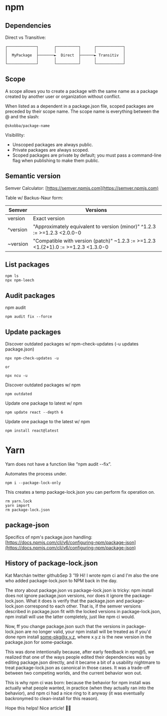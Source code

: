 # npm
## Dependencies
Direct vs Transitive:
```
┌─────────────┐       ┌──────────┐      ┌────────────┐
│             │       │          │      │            │
│  MyPackage  ├───────►  Direct  ├──────► Transitiv  │
│             │       │          │      │            │
└─────────────┘       └──────────┘      └────────────┘
```

## Scope
A scope allows you to create a package with the same name as a package created by another user or organization without conflict.

When listed as a dependent in a package.json file, scoped packages are preceded by their scope name. The scope name is everything between the @ and the slash:

    @skobba/package-name

Visibillity:
* Unscoped packages are always public.
* Private packages are always scoped.
* Scoped packages are private by default; you must pass a command-line flag when publishing to make them public.

## Semantic version
Semver Calculator: [https://semver.npmjs.com](https://semver.npmjs.com)

Table w/ Backus-Naur form:

| Semver        | Versions      |
| ------------- |-------------|
| version      | Exact version |
|^version|"Approximately equivalent to version (minor)" ^1.2.3 := >=1.2.3 <2.0.0-0|
|~version|"Compatible with version (patch)" ~1.2.3 := >=1.2.3 <1.(2+1).0 := >=1.2.3 <1.3.0-0|

## List packages
    npm ls
    npx npm-leech

## Audit packages
npm audit
```
npm audit fix --force
```

## Update packages
Discover outdated packages w/ npm-check-updates (-u updates package.json)
```
npx npm-check-updates -u

or 

npx ncu -u
```

Discover outdated packages w/ npm
```
npm outdated
```

Update one package to latest w/ npm
```
npm update react --depth 6
```

Update one package to the latest w/ npm
```
npm install react@latest
```

# Yarn
Yarn does not have a function like “npm audit --fix”.

Automates the process under.
```
npm i --package-lock-only
```

This creates a temp package-lock.json you can perform fix operation on.
```
rm yarn.lock
yarn import
rm package-lock.json
```

## package-json
Specifics of npm's package.json handling: [https://docs.npmjs.com/cli/v6/configuring-npm/package-json](https://docs.npmjs.com/cli/v6/configuring-npm/package-json)

## History of package-lock.json
Kat Marchán
twitter
githubSep 3 '19
Hi! I wrote npm ci and I'm also the one who added package-lock.json to NPM back in the day.

The story about package.json vs package-lock.json is tricky: npm install does not ignore package.json versions, nor does it ignore the package-lock.json. What it does is verify that the package.json and package-lock.json correspond to each other. That is, if the semver versions described in package.json fit with the locked versions in package-lock.json, npm install will use the latter completely, just like npm ci would.

Now, ff you change package.json such that the versions in package-lock.json are no longer valid, your npm install will be treated as if you'd done npm install some-pkg@x.y.z, where x.y.z is the new version in the package.json for some-package.

This was done intentionally because, after early feedback in npm@5, we realized that one of the ways people edited their dependencies was by editing package.json directly, and it became a bit of a usability nightmare to treat package-lock.json as canonical in those cases. It was a trade-off between two competing worlds, and the current behavior won out.

This is why npm ci was born: because the behavior for npm install was actually what people wanted, in practice (when they actually ran into the behavior), and npm ci had a nice ring to it anyway (it was eventually backronymed to clean-install for this reason).

Hope this helps! Nice article! 👍🏼
